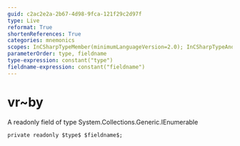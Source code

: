 ```yaml
---
guid: c2ac2e2a-2b67-4d98-9fca-121f29c2d97f
type: Live
reformat: True
shortenReferences: True
categories: mnemonics
scopes: InCSharpTypeMember(minimumLanguageVersion=2.0); InCSharpTypeAndNamespace(minimumLanguageVersion=2.0)
parameterOrder: type, fieldname
type-expression: constant("type")
fieldname-expression: constant("fieldname")
---
```


# vr~by

A readonly field of type System.Collections.Generic.IEnumerable<byte>

```
private readonly $type$ $fieldname$;
```

